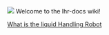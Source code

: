 ![](https://github.com/cclrobotics/lhr-docs/blob/master/Image/PedroSkypeImages/Pedroskype4.jpg?raw=true)
Welcome to the lhr-docs wiki!

[What is the liquid Handling Robot](https://github.com/cclrobotics/lhr-docs/wiki/Things1)